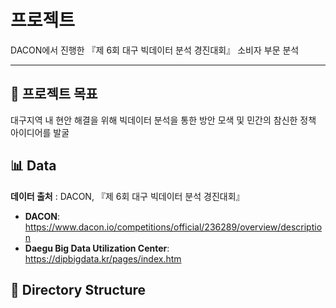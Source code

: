 # 프로젝트

DACON에서 진행한 『제 6회 대구 빅데이터 분석 경진대회』 소비자 부문 분석

<hr/>

## 🌟 프로젝트 목표

대구지역 내 현안 해결을 위해 빅데이터 분석을 통한 방안 모색 및 민간의 참신한 정책 아이디어를 발굴

## 📊 Data

**데이터 출처** : DACON, 『제 6회 대구 빅데이터 분석 경진대회』
- **DACON**: https://www.dacon.io/competitions/official/236289/overview/description
- **Daegu Big Data Utilization Center**: https://dipbigdata.kr/pages/index.htm

## 📂 Directory Structure

